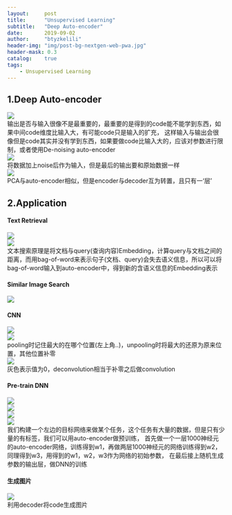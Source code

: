 ```yaml
---
layout:     post
title:      "Unsupervised Learning"
subtitle:   "Deep Auto-encoder"
date:       2019-09-02
author:     "btyzkelili"
header-img: "img/post-bg-nextgen-web-pwa.jpg"
header-mask: 0.3
catalog:    true
tags:
    - Unsupervised Learning
---  
```

## 1.Deep Auto-encoder
![](/img/lhy_ml/auto-1.jpg)  
输出是否与输入很像不是最重要的，最重要的是得到的code能不能学到东西，如果中间code维度比输入大，有可能code只是输入的扩充，
这样输入与输出会很像但是code其实并没有学到东西，如果要做code比输入大的，应该对参数进行限制，或者使用De-noising auto-encoder  
![](/img/lhy_ml/auto-3.jpg)  
将数据加上noise后作为输入，但是最后的输出要和原始数据一样  
![](/img/lhy_ml/auto-2.jpg)  
PCA与auto-encoder相似，但是encoder与decoder互为转置，且只有一‘层’

## 2.Application
#### Text Retrieval
![](/img/lhy_ml/auto-4.jpg)  
![](/img/lhy_ml/auto-5.jpg)  
文本搜索原理是将文档与query(查询内容)Embedding，计算query与文档之间的距离，而用bag-of-word来表示句子(文档、query)会失去语义信息，所以可以将bag-of-word输入到auto-encoder中，得到新的含语义信息的Embedding表示

#### Similar Image Search
![](/img/lhy_ml/auto-6.jpg)  

#### CNN
![](/img/lhy_ml/auto-7.jpg)  
![](/img/lhy_ml/auto-8.jpg)  
pooling时记住最大的在哪个位置(左上角..)，unpooling时将最大的还原为原来位置，其他位置补零  
![](/img/lhy_ml/auto-9.jpg)  
灰色表示值为0，deconvolution相当于补零之后做convolution

#### Pre-train DNN
![](/img/lhy_ml/auto-11.jpg)  
![](/img/lhy_ml/auto-12.jpg)  
![](/img/lhy_ml/auto-13.jpg)  
![](/img/lhy_ml/auto-14.jpg)  
我们构建一个左边的目标网络来做某个任务，这个任务有大量的数据，但是只有少量的有标签，我们可以用auto-encoder做预训练，
首先做一个一层1000神经元的auto-encoder网络，训练得到w1，再做两层1000神经元的网络训练得到w2，同理得到w3，用得到的w1，w2，w3作为网络的初始参数，
在最后接上随机生成参数的输出层，做DNN的训练

#### 生成图片
![](/img/lhy_ml/auto-10.jpg)  
利用decoder将code生成图片


